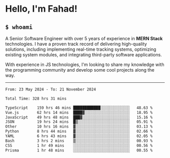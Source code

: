 <h1>Hello, I'm Fahad!</h1>

<h2><code>$ whoami</code></h2>

A Senior Software Engineer with over 5 years of experience in **MERN Stack** technologies. I have a proven track record of delivering high-quality solutions, including implementing real-time tracking systems, optimizing existing system modules, and integrating third-party software applications.

With experience in JS technologies, I'm looking to share my knowledge with the programming community and develop some cool projects along the way.

---

<!--START_SECTION:waka-->

```txt
From: 23 May 2024 - To: 21 November 2024

Total Time: 328 hrs 31 mins

TypeScript    159 hrs 46 mins ████████████░░░░░░░░░░░░░   48.63 %
Vue.js        62 hrs 14 mins  ████▓░░░░░░░░░░░░░░░░░░░░   18.95 %
JavaScript    49 hrs 48 mins  ███▓░░░░░░░░░░░░░░░░░░░░░   15.16 %
JSON          19 hrs 24 mins  █▒░░░░░░░░░░░░░░░░░░░░░░░   05.91 %
Other         10 hrs 16 mins  ▓░░░░░░░░░░░░░░░░░░░░░░░░   03.13 %
Python        8 hrs 44 mins   ▓░░░░░░░░░░░░░░░░░░░░░░░░   02.66 %
YAML          6 hrs 43 mins   ▓░░░░░░░░░░░░░░░░░░░░░░░░   02.05 %
Bash          3 hrs 2 mins    ▒░░░░░░░░░░░░░░░░░░░░░░░░   00.93 %
CSS           1 hr 49 mins    ░░░░░░░░░░░░░░░░░░░░░░░░░   00.56 %
Prisma        1 hr 48 mins    ░░░░░░░░░░░░░░░░░░░░░░░░░   00.55 %
```

<!--END_SECTION:waka-->

<!--
**heyFahad/heyFahad** is a ✨ _special_ ✨ repository because its `README.md` (this file) appears on your GitHub profile.

Here are some ideas to get you started:

- 🔭 I’m currently working on ...
- 🌱 I’m currently learning ...
- 👯 I’m looking to collaborate on ...
- 🤔 I’m looking for help with ...
- 💬 Ask me about ...
- 📫 How to reach me: ...
- 😄 Pronouns: ...
- ⚡ Fun fact: ...
-->
